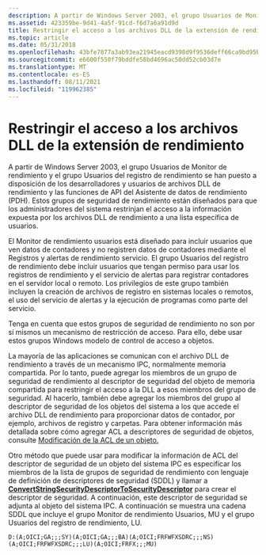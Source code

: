 ```yaml
---
description: A partir de Windows Server 2003, el grupo Usuarios de Monitor de rendimiento y el grupo Usuarios del registro de rendimiento se han puesto a disposición de los desarrolladores y usuarios de archivos DLL de rendimiento y las funciones de API del Asistente de datos de rendimiento (PDH).
ms.assetid: 423359be-9d41-4a5f-91cd-f6d7a6a91d9d
title: Restringir el acceso a los archivos DLL de la extensión de rendimiento
ms.topic: article
ms.date: 05/31/2018
ms.openlocfilehash: 43bfe7877a3ab93ea21945eacd9398d9f9536deff66ca9bd95b73abea7d8d1aa
ms.sourcegitcommit: e6600f550f79bddfe58bd4696ac50dd52cb03d7e
ms.translationtype: MT
ms.contentlocale: es-ES
ms.lasthandoff: 08/11/2021
ms.locfileid: "119962385"
---
```

# <a name="restricting-access-to-performance-extension-dlls"></a>Restringir el acceso a los archivos DLL de la extensión de rendimiento

A partir de Windows Server 2003, el grupo Usuarios de Monitor de rendimiento y el grupo Usuarios del registro de rendimiento se han puesto a disposición de los desarrolladores y usuarios de archivos DLL de rendimiento y las funciones de API del Asistente de datos de rendimiento (PDH). Estos grupos de seguridad de rendimiento están diseñados para que los administradores del sistema restrinjan el acceso a la información expuesta por los archivos DLL de rendimiento a una lista específica de usuarios.

El Monitor de rendimiento usuarios está diseñado para incluir usuarios que ven datos de contadores y no registren datos de contadores mediante el Registros y alertas de rendimiento servicio. El grupo Usuarios del registro de rendimiento debe incluir usuarios que tengan permiso para usar los registros de rendimiento y el servicio de alertas para registrar contadores en el servidor local o remoto. Los privilegios de este grupo también incluyen la creación de archivos de registro en sistemas locales o remotos, el uso del servicio de alertas y la ejecución de programas como parte del servicio.

Tenga en cuenta que estos grupos de seguridad de rendimiento no son por sí mismos un mecanismo de restricción de acceso. Para ello, debe usar estos grupos Windows modelo de control de acceso a objetos.

La mayoría de las aplicaciones se comunican con el archivo DLL de rendimiento a través de un mecanismo IPC, normalmente memoria compartida. Por lo tanto, puede agregar los miembros de un grupo de seguridad de rendimiento al descriptor de seguridad del objeto de memoria compartida para restringir el acceso a la DLL a esos miembros del grupo de seguridad. Al hacerlo, también debe agregar los miembros del grupo al descriptor de seguridad de los objetos del sistema a los que accede el archivo DLL de rendimiento para proporcionar datos de contador, por ejemplo, archivos de registro y carpetas. Para obtener información más detallada sobre cómo agregar ACL a descriptores de seguridad de objetos, consulte [Modificación de la ACL de un objeto.](/windows/desktop/SecAuthZ/modifying-the-acls-of-an-object-in-c--)

Otro método que puede usar para modificar la información de ACL del descriptor de seguridad de un objeto del sistema IPC es especificar los miembros de la lista de grupos de seguridad de rendimiento con lenguaje de definición de descriptores de seguridad (SDDL) y llamar a [**ConvertStringSecurityDescriptorToSecurityDescriptor**](/windows/desktop/api/sddl/nf-sddl-convertstringsecuritydescriptortosecuritydescriptora) para crear el descriptor de seguridad. A continuación, este descriptor de seguridad se adjunta al objeto del sistema IPC. A continuación se muestra una cadena SDDL que incluye el grupo Monitor de rendimiento Usuarios, MU y el grupo Usuarios del registro de rendimiento, LU.

``` syntax
D:(A;OICI;GA;;;SY)(A;OICI;GA;;;BA)(A;OICI;FRFWFXSDRC;;;NS)(A;OICI;FRFWFXSDRC;;;LU)(A;OICI;FRFX;;;MU) 
```

 

 
